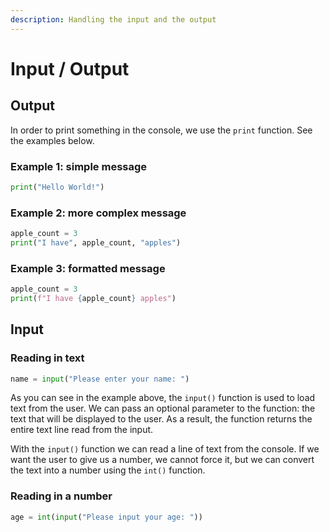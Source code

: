 ```yaml
---
description: Handling the input and the output
---
```


# Input / Output

## Output

In order to print something in the console, we use the `print` function.
See the examples below.

### Example 1: simple message

```python
print("Hello World!")
```

### Example 2: more complex message

```python
apple_count = 3
print("I have", apple_count, "apples")
```

### Example 3: formatted message

```python
apple_count = 3
print(f"I have {apple_count} apples")
```

## Input

### Reading in text

```python
name = input("Please enter your name: ")
```

As you can see in the example above, the `input()` function is used to load text from the user. We can pass an optional parameter to the function: the text that will be displayed to the user. As a result, the function returns the entire text line read from the input.

With the `input()` function we can read a line of text from the console. If we want the user to give us a number, we cannot force it, but we can convert the text into a number using the `int()` function.

### Reading in a number

```python
age = int(input("Please input your age: "))
```

